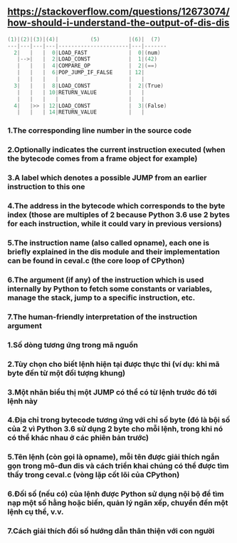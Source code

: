 
## https://stackoverflow.com/questions/12673074/how-should-i-understand-the-output-of-dis-dis

```c
(1)|(2)|(3)|(4)|          (5)         |(6)|  (7)
---|---|---|---|----------------------|---|-------
  2|   |   |  0|LOAD_FAST             |  0|(num)
   |-->|   |  2|LOAD_CONST            |  1|(42)
   |   |   |  4|COMPARE_OP            |  2|(==)
   |   |   |  6|POP_JUMP_IF_FALSE     | 12|
   |   |   |   |                      |   |
  3|   |   |  8|LOAD_CONST            |  2|(True)
   |   |   | 10|RETURN_VALUE          |   |
   |   |   |   |                      |   |
  4|   |>> | 12|LOAD_CONST            |  3|(False)
   |   |   | 14|RETURN_VALUE          |   |
```

### 1.The corresponding line number in the source code
### 2.Optionally indicates the current instruction executed (when the bytecode comes from a frame object for example)
### 3.A label which denotes a possible JUMP from an earlier instruction to this one
### 4.The address in the bytecode which corresponds to the byte index (those are multiples of 2 because Python 3.6 use 2 bytes for each instruction, while it could vary in previous versions)
### 5.The instruction name (also called opname), each one is briefly explained in the dis module and their implementation can be found in ceval.c (the core loop of CPython)
### 6.The argument (if any) of the instruction which is used internally by Python to fetch some constants or variables, manage the stack, jump to a specific instruction, etc.
### 7.The human-friendly interpretation of the instruction argument




### 1.Số dòng tương ứng trong mã nguồn
### 2.Tùy chọn cho biết lệnh hiện tại được thực thi (ví dụ: khi mã byte đến từ một đối tượng khung)
### 3.Một nhãn biểu thị một JUMP có thể có từ lệnh trước đó tới lệnh này
### 4.Địa chỉ trong bytecode tương ứng với chỉ số byte (đó là bội số của 2 vì Python 3.6 sử dụng 2 byte cho mỗi lệnh, trong khi nó có thể khác nhau ở các phiên bản trước)
### 5.Tên lệnh (còn gọi là opname), mỗi tên được giải thích ngắn gọn trong mô-đun dis và cách triển khai chúng có thể được tìm thấy trong ceval.c (vòng lặp cốt lõi của CPython)
### 6.Đối số (nếu có) của lệnh được Python sử dụng nội bộ để tìm nạp một số hằng hoặc biến, quản lý ngăn xếp, chuyển đến một lệnh cụ thể, v.v.
### 7.Cách giải thích đối số hướng dẫn thân thiện với con người
